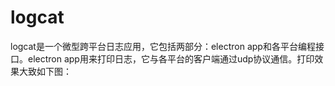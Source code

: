 # logcat
logcat是一个微型跨平台日志应用，它包括两部分：electron app和各平台编程接口。electron app用来打印日志，它与各平台的客户端通过udp协议通信。打印效果大致如下图：  

